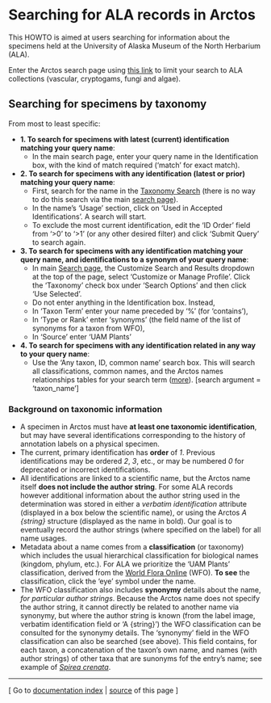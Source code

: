 # Searching for ALA records in Arctos

This HOWTO is aimed at users searching for information about the
specimens held at the University of Alaska Museum of the North
Herbarium (ALA).

Enter the Arctos search page using [this link][2] to limit your search
to ALA collections (vascular, cryptogams, fungi and algae).

## Searching for specimens by taxonomy

From most to least specific:

 * **1. To search for specimens with latest (current) identification
     matching your query name**:
    * In the main search page, enter your query name in the
      Identification box, with the kind of match required (‘match’ for
      exact match).
 * **2. To search for specimens with any identification (latest or prior)
     matching your query name**: 
    * First, search for the name in the [Taxonomy Search][4] (there is
      no way to do this search via the main [search page][2]).
    * In the name’s ‘Usage’ section, click on ‘Used in Accepted
      Identifications’. A search will start.
    * To exclude the most current identification, edit the ‘ID Order’
      field from ‘>0’ to ‘>1’ (or any other desired filter) and click
      ‘Submit Query’ to search again.
 * **3. To search for specimens with any identification matching
     your query name, and identifications to a synonym of your query
     name**: 
    * In main [Search page][2], the Customize Search and Results
      dropdown at the top of the page, select ‘Customize or Manage
      Profile’. Click the ‘Taxonomy’ check box under ‘Search Options’
      and then click ‘Use Selected’.
    * Do not enter anything in the Identification box. Instead,
    * In ‘Taxon Term’ enter your name preceded by ‘%’ (for ‘contains’),
    * In ‘Type or Rank’ enter ‘synonyms’ (the field name of the list
      of synonyms for a taxon from WFO),
    * In ‘Source’ enter ‘UAM Plants’ 
 * **4. To search for specimens with any identification related in any
     way to your query name**:
    * Use the ‘Any taxon, ID, common name’ search box. This will
      search all classifications, common names, and the Arctos names
      relationships tables for your search term ([more][3]). [search
      argument = ‘taxon_name’]

### Background on taxonomic information

 * A specimen in Arctos must have **at least one taxonomic
   identification**, but may have several identifications corresponding
   to the history of annotation labels on a physical specimen.
 * The current, primary identification has **order** of _1_. Previous
   identifications may be ordered _2_, _3_, etc., or may be numbered _0_
   for deprecated or incorrect identifications.
 * All identifications are linked to a scientific name, but the Arctos
   name itself **does not include the author string**. For some ALA
   records however additional information about the author string used
   in the determination was stored in either a _verbatim
   identification_ attribute (displayed in a box below the scientific
   name), or using the Arctos _A {string}_ structure (displayed as the
   name in bold).  Our goal is to eventually record the author strings
   (where specified on the label) for all name usages.
 * Metadata about a name comes from a **classification** (or taxonomy)
   which includes the usual hierarchical classification for biological
   names (kingdom, phylum, etc.). For ALA we prioritize the ‘UAM
   Plants’ classification, derived from the [World Flora Online][1]
   (WFO). **To see** the classification, click the ‘eye’ symbol under
   the name.
 * The WFO classification also includes **synonymy** details about the
   name, _for particular author strings_.  Because the Arctos name
   does not specify the author string, it cannot directly be related
   to another name via synonymy, but where the author string is known
   (from the label image, verbatim identification field or ‘A
   {string}’) the WFO classification can be consulted for the synonymy
   details. The ‘synonymy’ field in the WFO classification can also be
   searched (see above). This field contains, for each taxon, a
   concatenation of the taxon’s own name, and names (with author
   strings) of other taxa that are sunonyms fof the entry’s name; see
   example of _[Spirea crenata][5]_.

----

[ Go to [documentation index](index.html) | [source](https://github.com/ALA-herbarium/documentation/) of this page ]

[1]: https://wfoplantlist.org/
[2]: https://arctos.database.museum/search.cfm?guid_prefix=UAM:Herb,UAMb:Herb,UAM:Myco,UAM:Alg
[3]: https://handbook.arctosdb.org/how_to/How_to_Search_for_Specimens_with_Identification_and_Taxonomy.html#any-taxon-id-common-name
[4]: https://arctos.database.museum/taxonomy.cfm
[5]: https://arctos.database.museum/name/Spiraea%20crenata#UAMPlants

